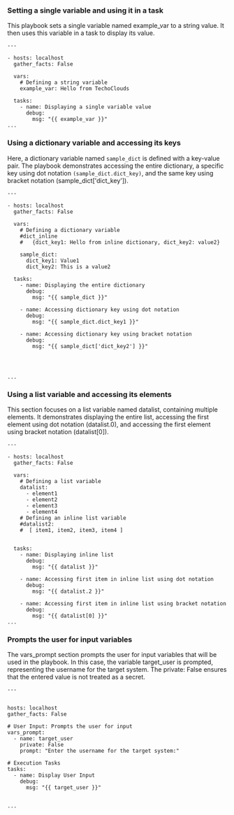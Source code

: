 
### Setting a single variable and using it in a task
This playbook sets a single variable named example_var to a string value. It then uses this variable in a task to display its value.
```
---

- hosts: localhost
  gather_facts: False

  vars:
    # Defining a string variable
    example_var: Hello from TechoClouds 

  tasks:
    - name: Displaying a single variable value
      debug:
        msg: "{{ example_var }}"
...
```
### Using a dictionary variable and accessing its keys
Here, a dictionary variable named `sample_dict` is defined with a key-value pair. The playbook demonstrates accessing the entire dictionary, a specific key using dot notation `(sample_dict.dict_key)`, and the same key using bracket notation (sample_dict['dict_key']).
```
---

- hosts: localhost
  gather_facts: False

  vars:
    # Defining a dictionary variable
    #dict_inline
    #   {dict_key1: Hello from inline dictionary, dict_key2: value2}

    sample_dict:
      dict_key1: Value1
      dict_key2: This is a value2

  tasks:
    - name: Displaying the entire dictionary
      debug:
        msg: "{{ sample_dict }}"

    - name: Accessing dictionary key using dot notation
      debug:
        msg: "{{ sample_dict.dict_key1 }}"

    - name: Accessing dictionary key using bracket notation
      debug:
        msg: "{{ sample_dict['dict_key2'] }}"




...
```

### Using a list variable and accessing its elements
This section focuses on a list variable named datalist, containing multiple elements. It demonstrates displaying the entire list, accessing the first element using dot notation (datalist.0), and accessing the first element using bracket notation (datalist[0]).
```
---

- hosts: localhost
  gather_facts: False

  vars:
    # Defining a list variable
    datalist:
      - element1
      - element2
      - element3
      - element4
    # Defining an inline list variable
    #datalist2:
    #  [ item1, item2, item3, item4 ]


  tasks:
    - name: Displaying inline list
      debug:
        msg: "{{ datalist }}"

    - name: Accessing first item in inline list using dot notation
      debug:
        msg: "{{ datalist.2 }}"

    - name: Accessing first item in inline list using bracket notation
      debug:
        msg: "{{ datalist[0] }}"
...
```
###   Prompts the user for input variables 

The vars_prompt section prompts the user for input variables that will be used in the playbook. In this case, the variable target_user is prompted, representing the username for the target system. The private: False ensures that the entered value is not treated as a secret.

```
---


hosts: localhost
gather_facts: False

# User Input: Prompts the user for input
vars_prompt:
  - name: target_user
    private: False
    prompt: "Enter the username for the target system:"

# Execution Tasks
tasks:
  - name: Display User Input
    debug:
      msg: "{{ target_user }}"


...

